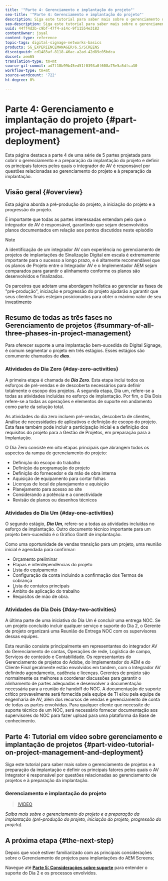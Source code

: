```yaml
---
title: '"Parte 4: Gerenciamento e implantação do projeto"'
seo-title: '"Parte 4: Gerenciamento e implantação do projeto"'
description: Siga este tutorial para saber mais sobre o gerenciamento de projetos e a preparação da implantação (pré-produção do projeto, início do projeto, progressão do projeto). Além disso, saiba como o escopo e o agendamento do projeto são definidos, juntamente com a coleta de informações sobre o fornecedor, a mão de obra interna e os recortes.
seo-description: Siga este tutorial para saber mais sobre o gerenciamento de projetos e a preparação da implantação (pré-produção do projeto, início do projeto, progressão do projeto). Além disso, saiba como o escopo e o agendamento do projeto são definidos, juntamente com a coleta de informações sobre o fornecedor, a mão de obra interna e os recortes.
uuid: 44ff4d2b-c9bf-47f4-a14c-9f11554e3182
contentOwner: jsyal
content-type: reference
topic-tags: digital-signage-networks-basics
products: SG_EXPERIENCEMANAGER/6.5/SCREENS
discoiquuid: cd1483af-8118-46ac-a2ad-42d89c05bdca
docset: aem65
translation-type: tm+mt
source-git-commit: ad7f18b99b45ed51f0393a0f608a75e5a5dfca30
workflow-type: tm+mt
source-wordcount: '722'
ht-degree: 0%

---
```



# Parte 4: Gerenciamento e implantação do projeto {#part-project-management-and-deployment}

Esta página destaca a parte 4 de uma série de 5 partes projetada para cobrir o gerenciamento e a preparação da implantação do projeto e definir os principais fatores pelos quais o integrador de AV é responsável por questões relacionadas ao gerenciamento do projeto e à preparação da implantação.

## Visão geral {#overview}

Esta página aborda a pré-produção do projeto, a iniciação do projeto e a progressão do projeto.

É importante que todas as partes interessadas entendam pelo que o integrador de AV é responsável, garantindo que sejam desenvolvidos planos documentados em relação aos pontos discutidos neste episódio

>[!NOTE]
>
>A identificação de um integrador AV com experiência no gerenciamento de projetos de implantações de Sinalização Digital em escala é extremamente importante para o sucesso a longo prazo, e é altamente recomendável que os planos de Projeto entre o Integrador AV e o Implementador AEM sejam comparados para garantir o alinhamento conforme os planos são desenvolvidos e finalizados.
>
>Os parceiros que adotam uma abordagem holística ao gerenciar as fases de &quot;pré-produção&quot;, iniciação e progressão do projeto ajudarão a garantir que seus clientes finais estejam posicionados para obter o máximo valor de seu investimento

## Resumo de todas as três fases no Gerenciamento de projetos {#summary-of-all-three-phases-in-project-management}

Para oferecer suporte a uma implantação bem-sucedida do Digital Signage, é comum segmentar o projeto em três estágios. Esses estágios são comumente chamados de ***dias***.

### Atividades do Dia Zero {#day-zero-activities}

A primeira etapa é chamada de ***Dia Zero***. Esta etapa inclui todos os esforços de pré-vendas e de descoberta necessários para definir totalmente o escopo dos projetos. A segunda etapa, Dia um, refere-se a todas as atividades incluídas no esforço de implantação. Por fim, o Dia Dois refere-se a todas as operações e elementos de suporte em andamento como parte da solução total.

As atividades do dia zero incluem pré-vendas, descoberta de clientes, Análise de necessidades de aplicativos e definição de escopo do projeto. Esta fase também pode incluir a participação inicial e a definição dos requisitos do projeto para a Gestão de Projetos, em preparação para a Implantação.

O Dia Zero consiste em oito etapas principais que abrangem todos os aspectos da rampa de gerenciamento do projeto:

* Definição do escopo do trabalho
* Definição da programação do projeto
* Definição do fornecedor e da mão de obra interna
* Aquisição de equipamento para cortar folhas
* Licenças de local de planejamento e aquisição
* Planejamento para acesso ao site
* Considerando a potência e a conectividade
* Revisão de planos ou desenhos técnicos

### Atividades do Dia Um {#day-one-activities}

O segundo estágio, ***Dia Um***, refere-se a todas as atividades incluídas no esforço de implantação. Outro documento técnico importante para um projeto bem-sucedido é o Gráfico Gantt de implantação.

Como uma oportunidade de vendas transição para um projeto, uma reunião inicial é agendada para confirmar:

* Orçamento preliminar
* Etapas e interdependências do projeto
* Lista do equipamento
* Configuração da conta incluindo a confirmação dos Termos de cobrança
* Lista de contatos principais
* Âmbito de aplicação do trabalho
* Requisitos de mão de obra.

### Atividades do Dia Dois {#day-two-activities}

A última parte de uma iniciativa do Dia Um é concluir uma entrega NOC. Se um projeto concluído incluir qualquer serviço e suporte do Dia 2, o Gerente de projeto organizará uma Reunião de Entrega NOC com os supervisores dessas equipes.

Esta reunião consiste principalmente em representantes do integrador AV do Gerenciamento de contas, Operações de rede, Logística de campo, Serviços de conteúdo e Contabilidade. Os representantes do Gerenciamento de projetos do Adobe, do Implementador do AEM e do Cliente Final geralmente estão envolvidos em tandem, com o Integrador AV definindo agendamento, cadência e licenças. Gerentes de projeto são normalmente os melhores a coordenar discussões para garantir o alinhamento de partes adequadas e desenvolver a documentação necessária para a reunião de handoff do NOC. A documentação de suporte crítico provavelmente será fornecida pela equipe de TI e/ou pela equipe de engenharia de AV, além dos recursos de vendas e gerenciamento de conta de todas as partes envolvidas. Para qualquer cliente que necessite de suporte técnico de um NOC, será necessário fornecer documentação aos supervisores do NOC para fazer upload para uma plataforma da Base de conhecimento.

## Parte 4: Tutorial em vídeo sobre gerenciamento e implantação de projetos {#part-video-tutorial-on-project-management-and-deployment}

Siga este tutorial para saber mais sobre o gerenciamento de projetos e a preparação da implantação e definir os principais fatores pelos quais o AV Integrator é responsável por questões relacionadas ao gerenciamento de projetos e à preparação da implantação.

### Gerenciamento e implantação do projeto

>[!VIDEO](https://video.tv.adobe.com/v/28408)

*Saiba mais sobre o gerenciamento do projeto e a preparação da implantação (pré-produção do projeto, iniciação do projeto, progressão do projeto).*

## A próxima etapa {#the-next-step}

Depois que você estiver familiarizado com as principais considerações sobre o Gerenciamento de projetos para implantações do AEM Screens;

Navegue até **[Parte 5: Considerações sobre suporte](support-considerations.md)** para entender o suporte do Dia 2 e os processos envolvidos.

